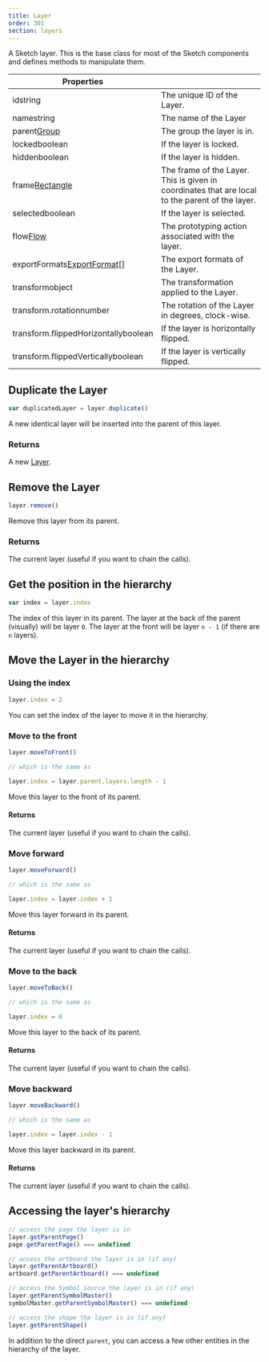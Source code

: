 ```yaml
---
title: Layer
order: 301
section: layers
---
```


A Sketch layer. This is the base class for most of the Sketch components and defines methods to manipulate them.

| Properties |  |
| --- | --- |
| id<span class="arg-type">string</span> | The unique ID of the Layer. |
| name<span class="arg-type">string</span> | The name of the Layer |
| parent<span class="arg-type">[Group](#group)</span> | The group the layer is in. |
| locked<span class="arg-type">boolean</span> | If the layer is locked. |
| hidden<span class="arg-type">boolean</span> | If the layer is hidden. |
| frame<span class="arg-type">[Rectangle](#rectangle)</span> | The frame of the Layer. This is given in coordinates that are local to the parent of the layer. |
| selected<span class="arg-type">boolean</span> | If the layer is selected. |
| flow<span class="arg-type">[Flow](#flow)</span> | The prototyping action associated with the layer. |
| exportFormats<span class="arg-type">[ExportFormat](#export-format)[]</span> | The export formats of the Layer. |
| transform<span class="arg-type">object</span> | The transformation applied to the Layer. |
| transform.rotation<span class="arg-type">number</span> | The rotation of the Layer in degrees, clock-wise. |
| transform.flippedHorizontally<span class="arg-type">boolean</span> | If the layer is horizontally flipped. |
| transform.flippedVertically<span class="arg-type">boolean</span> | If the layer is vertically flipped. |

## Duplicate the Layer

```javascript
var duplicatedLayer = layer.duplicate()
```

A new identical layer will be inserted into the parent of this layer.

### Returns

A new [Layer](#layer).

## Remove the Layer

```javascript
layer.remove()
```

Remove this layer from its parent.

### Returns

The current layer (useful if you want to chain the calls).

## Get the position in the hierarchy

```javascript
var index = layer.index
```

The index of this layer in its parent. The layer at the back of the parent (visually) will be layer `0`. The layer at the front will be layer `n - 1` (if there are `n` layers).

## Move the Layer in the hierarchy

### Using the index

```javascript
layer.index = 2
```

You can set the index of the layer to move it in the hierarchy.

### Move to the front

```javascript
layer.moveToFront()

// which is the same as

layer.index = layer.parent.layers.length - 1
```

Move this layer to the front of its parent.

#### Returns

The current layer (useful if you want to chain the calls).

### Move forward

```javascript
layer.moveForward()

// which is the same as

layer.index = layer.index + 1
```

Move this layer forward in its parent.

#### Returns

The current layer (useful if you want to chain the calls).

### Move to the back

```javascript
layer.moveToBack()

// which is the same as

layer.index = 0
```

Move this layer to the back of its parent.

#### Returns

The current layer (useful if you want to chain the calls).

### Move backward

```javascript
layer.moveBackward()

// which is the same as

layer.index = layer.index - 1
```

Move this layer backward in its parent.

#### Returns

The current layer (useful if you want to chain the calls).

## Accessing the layer's hierarchy

```javascript
// access the page the layer is in
layer.getParentPage()
page.getParentPage() === undefined

// access the artboard the layer is in (if any)
layer.getParentArtboard()
artboard.getParentArtboard() === undefined

// access the Symbol Source the layer is in (if any)
layer.getParentSymbolMaster()
symbolMaster.getParentSymbolMaster() === undefined

// access the shape the layer is in (if any)
layer.getParentShape()
```

In addition to the direct `parent`, you can access a few other entities in the hierarchy of the layer.
